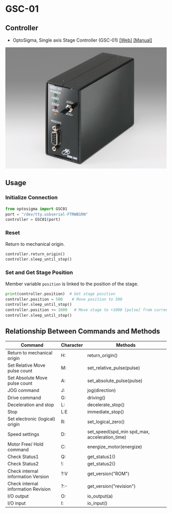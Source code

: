 # GSC-01

## Controller
- OptoSigma, Single axis Stage Controller (GSC-01) [[Web]](https://jp.optosigma.com/en_jp/motorized-stages/controllers-drivers/single-axis-stage-controller/gsc-01.html) [[Manual]](https://jp.optosigma.com/html/en_jp/software/motorize/manual_en/GSC-01_En.pdf)

![](GSC-01.jpg)


## Usage
### Initialize Connection
```python
from optosigma import GSC01
port = "/dev/tty.usbserial-FTRWB1RN"
controller = GSC01(port)
```
### Reset
Return to mechanical origin.
```python
controller.return_origin()
controller.sleep_until_stop()
```

### Set and Get Stage Position
Member variable `position` is linked to the position of the stage.
```python
print(controller.position)  # Get stage position
controller.position = 500    # Move position to 500
controller.sleep_until_stop()
controller.position += 1000   # Move stage to +1000 [pulse] from current position
controller.sleep_until_stop()
```

## Relationship Between Commands and Methods
| Command | Character | Methods |
| --- | ---| --- | 
| Return to mechanical origin | H: | return_origin() |
| Set Relative Move pulse count | M: | set_relative_pulse(pulse) |
| Set Absolute Move pulse count | A: | set_absolute_pulse(pulse) |
| JOG command | J: | jog(direction) |
| Drive command | G: | driving() |
| Deceleration and stop | L: | decelerate_stop() |
| Stop | L:E | immediate_stop() |
| Set electronic (logical) origin | R: | set_logical_zero() |
| Speed settings | D: | set_speed(spd_min spd_max, acceleration_time) |
| Motor Free/ Hold command | C: | energize_motor(energize) |
| Check Status1 | Q: | get_status1() |
| Check Status2 | !: | get_status2() |
| Check internal information Version | ?:V | get_version("ROM") |
| Check internal information Revision | ?:- | get_version("revision") |
| I/O output | O: | io_output(a) |
| I/O input | I: | io_input() |